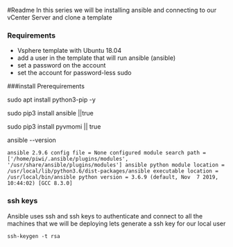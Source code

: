 #Readme
In this series we will be installing ansible and connecting to our vCenter Server and clone a template

### Requirements
- Vsphere template with Ubuntu 18.04
- add a user in the template that will run ansible (ansible)
- set a password on the account
- set the account for password-less sudo

###install Prerequirements

sudo apt install python3-pip -y

sudo pip3 install ansible ||true

sudo pip3 install pyvmomi || true

ansible --version

``ansible 2.9.6
  config file = None
  configured module search path = ['/home/piwi/.ansible/plugins/modules', '/usr/share/ansible/plugins/modules']
  ansible python module location = /usr/local/lib/python3.6/dist-packages/ansible
  executable location = /usr/local/bin/ansible
  python version = 3.6.9 (default, Nov  7 2019, 10:44:02) [GCC 8.3.0]``

### ssh keys

Ansible uses ssh and ssh keys to authenticate and connect to all the machines that we will be deploying
lets generate a ssh key for our local user

```ssh-keygen -t rsa```

